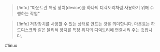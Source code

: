

>[!info] “마운트란 특정 장치(device)를 하나의 디렉토리처럼 사용하기 위해 수행하는 작업"

> [!info] 저장장치를 사용할 수 있는 상태로 만드는 것을 의미합니다. 마운트는 하드디스크와 같은 물리적 장치를 특정 위치의 디렉토리에 연결시켜 주는 것입니다.


#linux 
